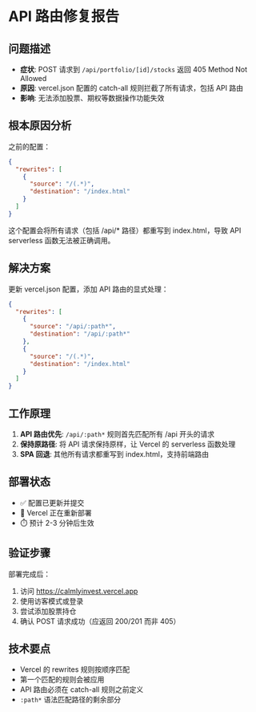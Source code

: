 # API 路由修复报告

## 问题描述
- **症状**: POST 请求到 `/api/portfolio/[id]/stocks` 返回 405 Method Not Allowed
- **原因**: vercel.json 配置的 catch-all 规则拦截了所有请求，包括 API 路由
- **影响**: 无法添加股票、期权等数据操作功能失效

## 根本原因分析
之前的配置：
```json
{
  "rewrites": [
    {
      "source": "/(.*)",
      "destination": "/index.html"
    }
  ]
}
```
这个配置会将所有请求（包括 /api/* 路径）都重写到 index.html，导致 API serverless 函数无法被正确调用。

## 解决方案
更新 vercel.json 配置，添加 API 路由的显式处理：
```json
{
  "rewrites": [
    {
      "source": "/api/:path*",
      "destination": "/api/:path*"
    },
    {
      "source": "/(.*)",
      "destination": "/index.html"
    }
  ]
}
```

## 工作原理
1. **API 路由优先**: `/api/:path*` 规则首先匹配所有 /api 开头的请求
2. **保持原路径**: 将 API 请求保持原样，让 Vercel 的 serverless 函数处理
3. **SPA 回退**: 其他所有请求都重写到 index.html，支持前端路由

## 部署状态
- ✅ 配置已更新并提交
- 🔄 Vercel 正在重新部署
- ⏱️ 预计 2-3 分钟后生效

## 验证步骤
部署完成后：
1. 访问 https://calmlyinvest.vercel.app
2. 使用访客模式或登录
3. 尝试添加股票持仓
4. 确认 POST 请求成功（应返回 200/201 而非 405）

## 技术要点
- Vercel 的 rewrites 规则按顺序匹配
- 第一个匹配的规则会被应用
- API 路由必须在 catch-all 规则之前定义
- `:path*` 语法匹配路径的剩余部分